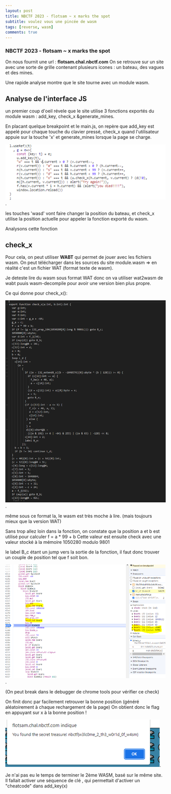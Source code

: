```yaml
---
layout: post
title: NBCTF 2023 - flotsam ~ x marks the spot
subtitle: voulez vous une pincée de wasm
tags: [reverse, wasm]
comments: true
---
```


### NBCTF 2023 - flotsam ~ x marks the spot

On nous fournit une url : **flotsam.chal.nbctf.com**
On se retrouve sur un site avec une sorte de grille contenant plusieurs icones : un bateau, des vagues et des mines.

Une rapide analyse montre que le site tourne avec un module wasm.

## Analyse de l'interface JS

un premier coup d'oeil révele que le site utilise 3 fonctions exportés du module wasm :  add_key, check_x &generate_mines.

En placant quelque breakpoint et le main.js, on repère que add_key est appelé pour chaque touche du clavier pressé, check_x quand l'utilisateur appuie sur la touche 'x' et generate_mines lorsque la page se charge.

!["WASM"](/assets/img/posts/nbctf/wasm1.PNG "wasm key event handler").

les touches 'wasd' vont faire changer la position du bateau, et check_x utilise la position actuelle pour appeler la fonction exporté du wasm. 

Analysons cette fonction

## check_x 

Pour cela, on peut utiliser **WABT** qui permet de jouer avec les fichiers wasm.
On peut télécharger dans les sources du site module.wasm => en réalité c'est un fichier WAT (format texte de wasm). 

Je deteste lire du wasm sous format WAT donc on va utiliser wat2wasm de wabt puuis wasm-decompile pour avoir une version bien plus propre. 

Ce qui donne pour check_x(): 

!["WASM"](/assets/img/posts/nbctf/wasm2.PNG "wasm key event handler").

même sous ce format la, le wasm est très moche à lire. (mais toujours mieux que la version WAT)

Sans trop allez loin dans la fonction, on constate que la position a et b est utilisé pour calculer f = a * 99 + b
Cette valeur est ensuite check avec une valeur stocké à la mémoire 1050280 modulo 9801

le label B_c étant un jump vers la sortie de la fonction, il faut donc trouver un couple de position tel que f soit bon.


!["WASM"](/assets/img/posts/nbctf/wasm3.PNG "check_x test").

(On peut break dans le debugger de chrome tools pour vérifier ce check)

On finit donc par facilement retrouver la bonne position (généré aléatoirement à chaque rechargement de la page)
On obtient donc le flag en appuyant sur x à la bonne position !

!["WASM"](/assets/img/posts/nbctf/wasm4.PNG "flag").


Je n'ai pas eu le temps de terminer le 2ème WASM, basé sur le même site. Il fallait activer une séquence de clé , qui permettait d'activer un "cheatcode" dans add_key(x)

